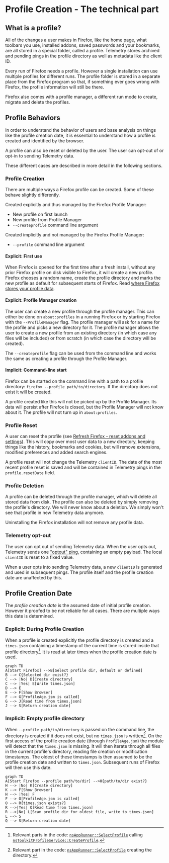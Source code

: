 # Profile Creation - The technical part

<!-- toc -->

## What is a profile?

All of the changes a user makes in Firefox, like the home page, what toolbars you use, installed addons, saved passwords and your bookmarks, are all stored in a special folder, called a profile.
Telemetry stores archived and pending pings in the profile directory as well as metadata like the client ID.

Every run of Firefox needs a profile. However a single installation can use multiple profiles for different runs.
The profile folder is stored in a separate place from the Firefox program so that, if something ever goes wrong with Firefox, the profile information will still be there.

Firefox also comes with a profile manager, a different run mode to create, migrate and delete the profiles.

## Profile Behaviors

In order to understand the behavior of users and base analysis on things like the profile creation date,
it is essential to understand how a profile is created and identified by the browser.

A profile can also be reset or deleted by the user.
The user can opt-out of or opt-in to sending Telemetry data.

These different cases are described in more detail in the following sections.

### Profile Creation

There are multiple ways a Firefox profile can be created.
Some of these behave slightly differently.

Created explicitly and thus managed by the Firefox Profile Manager:

* New profile on first launch
* New profile from Profile Manager
* `--createprofile` command line argument

Created implicitly and not managed by the Firefox Profile Manager:

* `--profile` command line argument

#### Explicit: First use

When Firefox is opened for the first time after a fresh install, without any prior Firefox profile on disk visible to Firefox, it will create a new profile.
Firefox chooses a random name, create the profile directory and marks the new profile as default for subsequent starts of Firefox.
Read [where Firefox stores your profile data](https://support.mozilla.org/en-US/kb/profiles-where-firefox-stores-user-data).

#### Explicit: Profile Manager creation

The user can create a new profile through the profile manager.
This can either be done on `about:profiles` in a running Firefox or by starting Firefox with the `--ProfileManager` flag.
The profile manager will ask for a name for the profile and picks a new directory for it.
The profile manager allows the user to create a new profile from an existing directory (in which case any files will be included) or from scratch (in which case the directory will be created).

The `--createprofile` flag can be used from the command line and works the same as creating a profile through the Profile Manager.

#### Implicit: Command-line start

Firefox can be started on the command line with a path to a profile directory: `firefox --profile path/to/directory`.
If the directory does not exist it will be created.

A profile created like this will not be picked up by the Profile Manager.
Its data will persist after Firefox is closed, but the Profile Manager will not know about it.
The profile will not turn up in `about:profiles`.

### Profile Reset

A user can reset the profile (see [Refresh Firefox - reset addons and settings](https://support.mozilla.org/en-US/kb/refresh-firefox-reset-add-ons-and-settings)).
This will copy over most user data to a new directory, keeping things like the history, bookmarks and cookies, but will remove extensions, modified preferences and added search engines.

A profile reset will not change the Telemetry `clientID`.
The date of the most recent profile reset is saved and will be contained in Telemetry pings in the `profile.resetDate` field.

### Profile Deletion

A profile can be deleted through the profile manager, which will delete all stored data from disk.
The profile can also be deleted by simply removing the profile's directory.
We will never know about a deletion. We simply won't see that profile in new Telemetry data anymore.

Uninstalling the Firefox installation will not remove any profile data.

### Telemetry opt-out

The user can opt out of sending Telemetry data.
When the user opts out, Telemetry sends one ["optout" ping](https://firefox-source-docs.mozilla.org/toolkit/components/telemetry/telemetry/data/optout-ping.html), containing an empty payload.
The local `clientID` is reset to a fixed value.

When a user opts into sending Telemetry data, a new `clientID` is generated and used in subsequent pings.
The profile itself and the profile creation date are unaffected by this.

## Profile Creation Date

The *profile creation date* is the assumed date of initial profile creation.
However it proofed to be not reliable for all cases.
There are multiple ways this date is determined.

### Explicit: During Profile Creation

When a profile is created explicitly the profile directory is created and a `times.json` containing a timestamp of the current time is stored inside that profile directory[^1].
It is read at later times when the profile creation date is used.

```mermaid
graph TD
A[Start Firefox] -->B[Select profile dir, default or defined]
B --> C{Selected dir exist?}
C --> |No| D[Create directory]
C --> |Yes| E[Write times.json]
D --> E
E --> F[Show Browser]
F --> G[ProfileAge.jsm is called]
G --> J[Read time from times.json]
J --> S[Return creation date]
```

[^1]: Relevant parts in the code: [`nsAppRunner::SelectProfile`](https://searchfox.org/mozilla-central/rev/292d295d6b084b43b70de26a42e68513bb7b36a3/toolkit/xre/nsAppRunner.cpp#2394-2395,2397-2398,2527-2533) calling [`nsToolkitProfileService::CreateProfile`](https://searchfox.org/mozilla-central/rev/196560b95f191b48ff7cba7c2ba9237bba6b5b6a/toolkit/profile/nsToolkitProfileService.cpp#789-793).


### Implicit: Empty profile directory

When `--profile path/to/directory` is passed on the command line, the directory is created if it does not exist, but no `times.json` is written[^2].
On the first access of the profile creation date (through `ProfileAge.jsm`) the module will detect that the `times.json` is missing.
It will then iterate through all files in the current profile's directory, reading file creation or modification timestamps.
The oldest of these timestamps is then assumed to be the profile creation date and written to `times.json`.
Subsequent runs of Firefox will then use this date.

```mermaid
graph TD
A[Start Firefox --profile path/to/dir] -->H{path/to/dir exist?}
H --> |No| K[Create directory]
K --> F[Show Browser]
H --> |Yes| F
F --> O[ProfileAge.jsm is called]
O --> R{times.json exists?}
R -->|Yes| Q[Read time from times.json]
R -->|No| L[Scan profile dir for oldest file, write to times.json]
L --> S
Q --> S[Return creation date]
```

[^2]: Relevant part in the code: [`nsAppRunner::SelectProfile`](https://searchfox.org/mozilla-central/rev/292d295d6b084b43b70de26a42e68513bb7b36a3/toolkit/xre/nsAppRunner.cpp#2357-2363) creating the directory.
